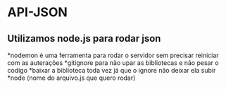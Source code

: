 # API-JSON

## Utilizamos node.js para rodar json
  *nodemon é uma ferramenta para rodar o servidor sem precisar reiniciar com as auterações
  *gitignore para não upar as bibliotecas e não pesar o codigo
  *baixar a biblioteca toda vez já que o ignore não deixar ela subir
  *node (nome do arquivo.js que quero rodar)
  
